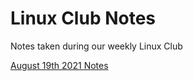# Linux Club Notes
Notes taken during our weekly Linux Club

[August 19th 2021 Notes](https://github.com/cmgorton/linuxclub_notes/blob/main/Weekly%20Notes/8-19-2021.md#august-19-2021)


